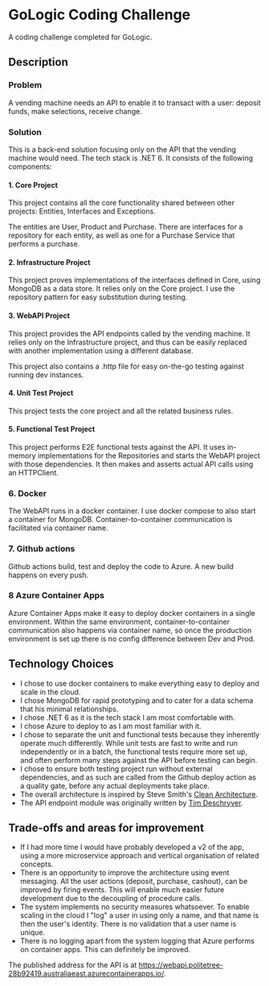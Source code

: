 # GoLogic Coding Challenge
 A coding challenge completed for GoLogic.

## Description

### Problem
A vending machine needs an API to enable it to transact with a user: deposit funds, make selections, receive change.

### Solution
This is a back-end solution focusing only on the API that the vending machine would need. The tech stack is .NET 6. It consists of the following components:

#### 1. Core Project
This project contains all the core functionality shared between other projects: Entities, Interfaces and Exceptions.

The entities are User, Product and Purchase. There are interfaces for a repository for each entity, as well as one for a Purchase Service that performs a purchase.

#### 2. Infrastructure Project
This project proves implementations of the interfaces defined in Core, using MongoDB as a data store. It relies only on the Core project. I use the repository pattern for easy substitution during testing.

#### 3. WebAPI Project
This project provides the API endpoints called by the vending machine. It relies only on the Infrastructure project, and thus can be easily replaced with another implementation using a different database.

This project also contains a .http file for easy on-the-go testing against running dev instances.

#### 4. Unit Test Project
This project tests the core project and all the related business rules.

#### 5. Functional Test Project
This project performs E2E functional tests against the API. It uses in-memory implementations for the Repositories and starts the WebAPI project with those dependencies. It then makes and asserts actual API calls using an HTTPClient.

### 6. Docker
The WebAPI runs in a docker container. I use docker compose to also start a container for MongoDB. Container-to-container communication is facilitated via container name. 

### 7. Github actions
Github actions build, test and deploy the code to Azure. A new build happens on every push.

### 8 Azure Container Apps
Azure Container Apps make it easy to deploy docker containers in a single environment. Within the same environment, container-to-container communication also happens via container name, so once the production environment is set up there is no config difference between Dev and Prod.

## Technology Choices

- I chose to use docker containers to make everything easy to deploy and scale in the cloud.
- I chose MongoDB for rapid prototyping and to cater for a data schema that his minimal relationships.
- I chose .NET 6 as it is the tech stack I am most comfortable with.
- I chose Azure to deploy to as I am most familiar with it.
- I chose to separate the unit and functional tests because they inherently operate much differently. While unit tests are fast to write and run independently or in a batch, the functional tests require more set up, and often perform many steps against the API before testing can begin.
- I chose to ensure both testing project run without external dependencies, and as such are called from the Github deploy action as a quality gate, before any actual deployments take place.
- The overall architecture is inspired by Steve Smith's [Clean Architecture](https://github.com/ardalis/CleanArchitecture).
- The API endpoint module was originally written by [Tim Deschryver](https://timdeschryver.dev/blog/maybe-its-time-to-rethink-our-project-structure-with-dot-net-6).

## Trade-offs and areas for improvement

- If I had more time I would have probably developed a v2 of the app, using a more microservice approach and vertical organisation of related concepts.
- There is an opportunity to improve the architecture using event messaging. All the user actions (deposit, purchase, cashout), can be improved by firing events. This will enable much easier future development due to the decoupling of procedure calls.
- The system implements no security measures whatsoever. To enable scaling in the cloud I "log" a user in using only a name, and that name is then the user's identity. There is no validation that a user name is unique.
- There is no logging apart from the system logging that Azure performs on container apps. This can definitely be improved.

The published address for the API is at https://webapi.politetree-28b92419.australiaeast.azurecontainerapps.io/.
